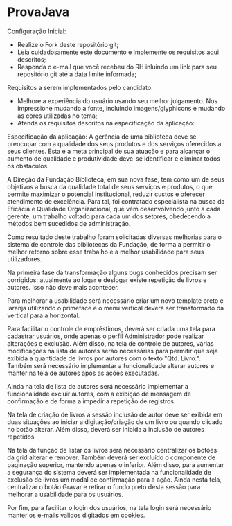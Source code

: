 # ProvaJava
Configuração Inicial:
- Realize o Fork deste repositório git; 
- Leia cuidadosamente este documento e implemente os requisitos aqui descritos; 
- Responda o e-mail que você recebeu do RH inluindo um link para seu repositório git até a data limite informada; 
 
Requisitos a serem  implementados pelo candidato:
- Melhore a experiência do usuário usando seu melhor julgamento. Nos impressione mudando a fonte, incluindo imagens/glyphicons e mudando as cores utilizadas no tema; 
- Atenda os requisitos descritos na especificação da aplicação: 
 
Especificação da aplicação:
A gerência de uma biblioteca deve se preocupar com a qualidade dos seus produtos e dos serviços oferecidos a seus clientes. Esta é a meta principal de sua atuação e para alcançar o aumento de qualidade e produtividade deve-se identificar e eliminar todos os obstáculos. 
 
A Direção da Fundação Biblioteca, em sua nova fase, tem como um de seus objetivos a busca da qualidade total de seus serviços e produtos, o que permite maximizar o potencial institucional, reduzir custos e oferecer atendimento de excelência.  Para tal, foi contratado especialista na busca da Eficácia e Qualidade Organizacional, que vêm desenvolvendo junto a cada gerente, um trabalho voltado para cada um dos setores, obedecendo a métodos bem sucedidos de administração.
 
Como resultado deste trabalho foram solicitadas diversas melhorias para o sistema de controle das bibliotecas da Fundação, de forma a permitir o melhor retorno sobre esse trabalho e a melhor usabilidade para seus utilizadores. 
 
Na primeira fase da transformação alguns bugs conhecidos precisam ser corrigidos: atualmente ao logar e deslogar existe repetição de livros e autores. Isso não deve mais acontecer. 
 
Para melhorar a usabilidade será necessário criar um novo template preto e laranja utilizando o primeface e o menu vertical deverá ser transformado da vertical para a horizontal. 
 
Para facilitar o controle de empréstimos, deverá ser criada uma tela para cadastrar usuários, onde apenas o perfil Administrador pode realizar alterações e exclusão. Além disso, na tela de controle de autores, várias modificações na lista de autores serão necessárias para permitir que seja exibida a quantidade de livros por autores com o texto "Qtd. Livro:". Também será necessário implementar a funcionalidade alterar autores e manter na tela de autores após as ações executadas.
 
Ainda na tela de lista de autores será necessário implementar a funcionalidade excluir autores, com a exibição de mensagem de confirmação e de forma a impedir a repetição de registros.
 
Na tela de criação de livros a sessão inclusão de autor deve ser exibida em duas situações ao iniciar a digitação/criação de um livro ou quando clicado no botão alterar. Além disso, deverá ser inibida a inclusão de autores repetidos
 
Na tela da função de listar os livros será necessário centralizar os botões da grid alterar e remover. Também deverá ser excluído o componente de paginação superior, mantendo apenas o inferior. Além disso, para aumentar a segurança do sistema deverá ser implementada na funcionalidade de exclusão de livros um modal de confirmação para a ação. Ainda nesta tela, centralizar o botão Gravar e retirar o fundo preto desta sessão para melhorar a usabilidade para os usuários. 
 
Por fim, para facilitar o login dos usuários, na tela login será necessário manter os e-mails validos digitados em cookies.
